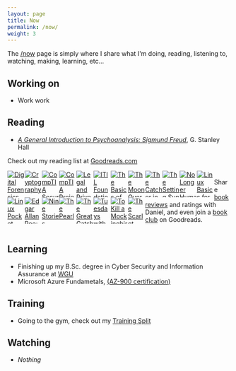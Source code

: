 ```yaml
---
layout: page
title: Now
permalink: /now/
weight: 3
---
```


The [/now](/now) page is simply where I share what I'm doing, reading, listening to, watching, making, learning, etc…

## Working on

- Work work

## Reading

- *[A General Introduction to Psychoanalysis: Sigmund Freud](https://www.goodreads.com/book/show/140997573-a-general-introduction-to-psychoanalysis)*, G. Stanley Hall

Check out my reading list at [Goodreads.com](https://www.goodreads.com/user/show/6505848-daniel)
<style type="text/css" media="screen">
  .gr_grid_container {
    /* customize grid container div here. eg: width: 500px; */
  }

  .gr_grid_book_container {
    /* customize book cover container div here */
    float: left;
    width: 39px;
    height: 60px;
    padding: 0px 0px;
    overflow: hidden;
  }
</style>
<div id="gr_grid_widget_1732991671">
  <!-- Show static html as a placeholder in case js is not enabled - javascript include will override this if things work -->
  <div class="gr_grid_container">
    <div class="gr_grid_book_container"><a title="Digital Forensics, Investigation, and Response" rel="nofollow" href="https://www.goodreads.com/book/show/58219364-digital-forensics-investigation-and-response"><img alt="Digital Forensics, Investigation, and Response" border="0" src="https://i.gr-assets.com/images/S/compressed.photo.goodreads.com/books/1627327033l/58219364._SX50_.jpg" /></a></div>
    <div class="gr_grid_book_container"><a title="Cryptography (River Publishers Series in Information Science and Technology)" rel="nofollow" href="https://www.goodreads.com/book/show/41210197-cryptography"><img alt="Cryptography" border="0" src="https://i.gr-assets.com/images/S/compressed.photo.goodreads.com/books/1534545721l/41210197._SY75_.jpg" /></a></div>
    <div class="gr_grid_book_container"><a title="CompTIA Security+ Get Certified Get Ahead: SY0-501 Study Guide" rel="nofollow" href="https://www.goodreads.com/book/show/36358034-comptia-security-get-certified-get-ahead"><img alt="CompTIA Security+ Get Certified Get Ahead: SY0-501 Study Guide" border="0" src="https://i.gr-assets.com/images/S/compressed.photo.goodreads.com/books/1507207463l/36358034._SY75_.jpg" /></a></div>
    <div class="gr_grid_book_container"><a title="CompTIA Project+ Study Guide: Exam PK0-004" rel="nofollow" href="https://www.goodreads.com/book/show/34189821-comptia-project-study-guide"><img alt="CompTIA Project+ Study Guide: Exam PK0-004" border="0" src="https://i.gr-assets.com/images/S/compressed.photo.goodreads.com/books/1486497155l/34189821._SX50_.jpg" /></a></div>
    <div class="gr_grid_book_container"><a title="Legal and Privacy Issues in Information Security" rel="nofollow" href="https://www.goodreads.com/book/show/58034993-legal-and-privacy-issues-in-information-security"><img alt="Legal and Privacy Issues in Information Security" border="0" src="https://i.gr-assets.com/images/S/compressed.photo.goodreads.com/books/1620935780l/58034993._SX50_.jpg" /></a></div>
    <div class="gr_grid_book_container"><a title="ITIL Foundation: ITIL 4 Edition (ITIL 4 Foundation)" rel="nofollow" href="https://www.goodreads.com/book/show/44047458-itil-foundation"><img alt="ITIL Foundation: ITIL 4 Edition" border="0" src="https://i.gr-assets.com/images/S/compressed.photo.goodreads.com/books/1550478337l/44047458._SX50_.jpg" /></a></div>
    <div class="gr_grid_book_container"><a title="The Basics of Information Security" rel="nofollow" href="https://www.goodreads.com/book/show/20911177-the-basics-of-information-security"><img alt="The Basics of Information Security" border="0" src="https://i.gr-assets.com/images/S/compressed.photo.goodreads.com/books/1459331889l/20911177._SX50_.jpg" /></a></div>
    <div class="gr_grid_book_container"><a title="The Moon Over the Mountain: Stories" rel="nofollow" href="https://www.goodreads.com/book/show/9811918-the-moon-over-the-mountain"><img alt="The Moon Over the Mountain: Stories" border="0" src="https://i.gr-assets.com/images/S/compressed.photo.goodreads.com/books/1328774498l/9811918._SY75_.jpg" /></a></div>
    <div class="gr_grid_book_container"><a title="The Catcher in the Rye" rel="nofollow" href="https://www.goodreads.com/book/show/5107.The_Catcher_in_the_Rye"><img alt="The Catcher in the Rye" border="0" src="https://i.gr-assets.com/images/S/compressed.photo.goodreads.com/books/1398034300l/5107._SY75_.jpg" /></a></div>
    <div class="gr_grid_book_container"><a title="The Setting Sun" rel="nofollow" href="https://www.goodreads.com/book/show/194740.The_Setting_Sun"><img alt="The Setting Sun" border="0" src="https://i.gr-assets.com/images/S/compressed.photo.goodreads.com/books/1385206185l/194740._SY75_.jpg" /></a></div>
    <div class="gr_grid_book_container"><a title="No Longer Human" rel="nofollow" href="https://www.goodreads.com/book/show/194746.No_Longer_Human"><img alt="No Longer Human" border="0" src="https://i.gr-assets.com/images/S/compressed.photo.goodreads.com/books/1422638843l/194746._SY75_.jpg" /></a></div>
    <div class="gr_grid_book_container"><a title="Linux Basics for Hackers: Getting Started with Networking, Scripting, and Security in Kali" rel="nofollow" href="https://www.goodreads.com/book/show/37845940-linux-basics-for-hackers"><img alt="Linux Basics for Hackers: Getting Started with Networking, Scripting, and Security in Kali" border="0" src="https://i.gr-assets.com/images/S/compressed.photo.goodreads.com/books/1515306341l/37845940._SX50_.jpg" /></a></div>
    <div class="gr_grid_book_container"><a title="Linux Pocket Guide" rel="nofollow" href="https://www.goodreads.com/book/show/128172.Linux_Pocket_Guide"><img alt="Linux Pocket Guide" border="0" src="https://i.gr-assets.com/images/S/compressed.photo.goodreads.com/books/1328834323l/128172._SY75_.jpg" /></a></div>
    <div class="gr_grid_book_container"><a title="Edgar Allan Poe: Classic Stories" rel="nofollow" href="https://www.goodreads.com/book/show/40170529-edgar-allan-poe"><img alt="Edgar Allan Poe: Classic Stories" border="0" src="https://i.gr-assets.com/images/S/compressed.photo.goodreads.com/books/1526684606l/40170529._SY75_.jpg" /></a></div>
    <div class="gr_grid_book_container"><a title="Nine Stories" rel="nofollow" href="https://www.goodreads.com/book/show/4009.Nine_Stories"><img alt="Nine Stories" border="0" src="https://i.gr-assets.com/images/S/compressed.photo.goodreads.com/books/1554892563l/4009._SY75_.jpg" /></a></div>
    <div class="gr_grid_book_container"><a title="The Pearl" rel="nofollow" href="https://www.goodreads.com/book/show/5308.The_Pearl"><img alt="The Pearl" border="0" src="https://i.gr-assets.com/images/S/compressed.photo.goodreads.com/books/1437234939l/5308._SY75_.jpg" /></a></div>
    <div class="gr_grid_book_container"><a title="The Great Gatsby" rel="nofollow" href="https://www.goodreads.com/book/show/4671.The_Great_Gatsby"><img alt="The Great Gatsby" border="0" src="https://i.gr-assets.com/images/S/compressed.photo.goodreads.com/books/1490528560l/4671._SY75_.jpg" /></a></div>
    <div class="gr_grid_book_container"><a title="Tuesdays with Morrie" rel="nofollow" href="https://www.goodreads.com/book/show/6900.Tuesdays_with_Morrie"><img alt="Tuesdays with Morrie" border="0" src="https://i.gr-assets.com/images/S/compressed.photo.goodreads.com/books/1423763749l/6900._SY75_.jpg" /></a></div>
    <div class="gr_grid_book_container"><a title="To Kill a Mockingbird" rel="nofollow" href="https://www.goodreads.com/book/show/2657.To_Kill_a_Mockingbird"><img alt="To Kill a Mockingbird" border="0" src="https://i.gr-assets.com/images/S/compressed.photo.goodreads.com/books/1553383690l/2657._SY75_.jpg" /></a></div>
    <div class="gr_grid_book_container"><a title="The Scarlet Letter" rel="nofollow" href="https://www.goodreads.com/book/show/12296.The_Scarlet_Letter"><img alt="The Scarlet Letter" border="0" src="https://i.gr-assets.com/images/S/compressed.photo.goodreads.com/books/1404810944l/12296._SY75_.jpg" /></a></div>
    <noscript><br />Share <a rel="nofollow" href="/">book reviews</a> and ratings with Daniel, and even join a <a rel="nofollow" href="/group">book club</a> on Goodreads.</noscript>
  </div>

</div>
<script src="https://www.goodreads.com/review/grid_widget/6505848.Daniel's%20read%20book%20montage?cover_size=small&hide_link=true&hide_title=true&num_books=200&order=d&shelf=read&sort=date_read&widget_id=1732991671" type="text/javascript" charset="utf-8"></script><br>

## Learning

- Finishing up my B.Sc. degree in Cyber Security and Information Assurance at [WGU](https://wgu.edu)
- Microsoft Azure Fundametals, [(AZ-900 certification)](https://learn.microsoft.com/en-us/training/courses/az-900t00)

## Training

- Going to the gym, check out my [Training Split](/physical-training/)

## Watching

- *Nothing*
  